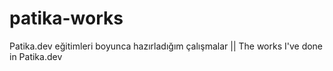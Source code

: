 # patika-works
Patika.dev eğitimleri boyunca hazırladığım çalışmalar || The works I've done in Patika.dev 
